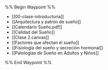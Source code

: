 %% Begin Waypoint %%
- [[00-clase-introductoria]]
- [[Arquitectura y patrón de sueño]]
- [[Calendario Sueño.pdf]]
- [[Calidad del Sueño]]
- [[Clase 2.canvas]]
- [[Factores que afectan el sueño]]
- [[Fisiología del sueño y secreción hormonal]]
- [[Patologías de Sueño en Adultos y Niños]]

%% End Waypoint %%
